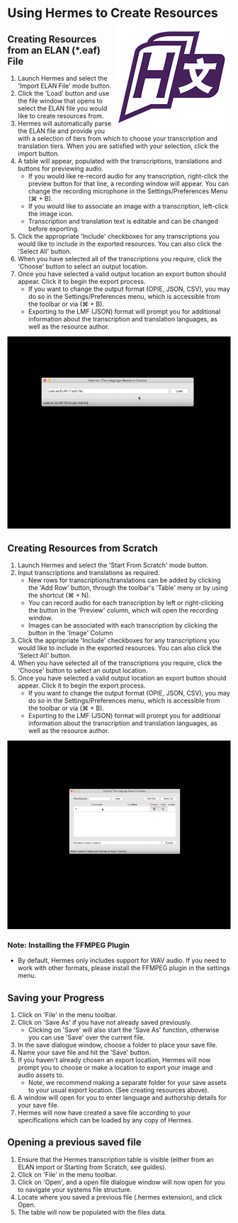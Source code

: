 # Using Hermes to Create Resources <img src="../src/img/icon-5-256.png" align="right"/>

## Creating Resources from an ELAN (*.eaf) File

1. Launch Hermes and select the 'Import ELAN File' mode button.
2. Click the 'Load' button and use the file window that opens to select the
ELAN file you would like to create resources from.
3. Hermes will automatically parse the ELAN file and provide you with a selection
of tiers from which to choose your transcription and translation tiers. When you
are satisfied with your selection, click the import button.
4. A table will appear, populated with the transcriptions, translations and buttons
for previewing audio.
    - If you would like re-record audio for any transcription, right-click the preview
    button for that line, a recording window will appear. You can change the recording
    microphone in the Settings/Preferences Menu (⌘ + B).
    - If you would like to associate an image with a transcription, left-click the image
    icon.
    - Transcription and translation text is editable and can be changed before exporting.
5. Click the appropriate 'Include' checkboxes for any transcriptions you would like to
include in the exported resources. You can also click the 'Select All' button.
6. When you have selected all of the transcriptions you require, click the 'Choose' button
to select an output location.
7. Once you have selected a valid output location an export button should appear. Click it
to begin the export process.
    -  If you want to change the output format (OPIE, JSON, CSV), you may do so in the
    Settings/Preferences menu, which is accessible from the toolbar or via (⌘ + B).
    -  Exporting to the LMF (JSON) format will prompt you for additional information about the
    transcription and translation languages, as well as the resource author.

<p align="center">
<img src="img/elan-example.gif" width="590"/>
</p>

## Creating Resources from Scratch
1. Launch Hermes and select the 'Start From Scratch' mode button.
2. Input transcriptions and translations as required.
    - New rows for transcriptions/translations can be added by clicking the 'Add Row'
    button, through the toolbar's 'Table' meny or by using the shortcut (⌘ + N).
    - You can record audio for each transcription by left or right-clicking the button
    in the 'Preview' column, which will open the recording window.
    - Images can be associated with each transcription by clicking the button in the
    'Image' Column
3. Click the appropriate 'Include' checkboxes for any transcriptions you would like to
include in the exported resources. You can also click the 'Select All' button.
4. When you have selected all of the transcriptions you require, click the 'Choose' button
to select an output location.
5. Once you have selected a valid output location an export button should appear. Click it
to begin the export process.
    -  If you want to change the output format (OPIE, JSON, CSV), you may do so in the
    Settings/Preferences menu, which is accessible from the toolbar or via (⌘ + B).
    -  Exporting to the LMF (JSON) format will prompt you for additional information about the
    transcription and translation languages, as well as the resource author.

<p align="center">
<img src="img/scratch-example.gif" width="590"/>
</p>

### Note: Installing the FFMPEG Plugin
- By default, Hermes only includes support for WAV audio.
If you need to work with other formats, please install the FFMPEG plugin
in the settings menu.

## Saving your Progress
1. Click on 'File' in the menu toolbar.
2. Click on 'Save As' if you have not already saved previously.
    - Clicking on 'Save' will also start the 'Save As' function, otherwise you can use 'Save'
    over the current file.
3. In the save dialogue window, choose a folder to place your save file.
4. Name your save file and hit the 'Save' button.
5. If you haven't already chosen an export location, Hermes will now prompt you to choose or make
a location to export your image and audio assets to.
    - Note, we recommend making a separate folder for your save assets to your usual export location.
    (See creating resources above).
6. A window will open for you to enter language and authorship details for your save file.
7. Hermes will now have created a save file according to your specifications which can be loaded by any
copy of Hermes.

## Opening a previous saved file
1. Ensure that the Hermes transcription table is visible (either from an ELAN import or Starting from Scratch, see guides).
2. Click on 'File' in the menu toolbar.
3. Click on 'Open', and a open file dialogue window will now open for you to navigate your systems file
structure.
4. Locate where you saved a previous file (.hermes extension), and click Open.
5. The table will now be populated with the files data.
